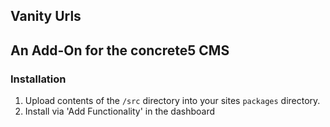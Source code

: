 Vanity Urls
------------------

## An Add-On for the concrete5 CMS

### Installation

1. Upload contents of the `/src` directory into your sites `packages` directory.
2. Install via 'Add Functionality' in the dashboard

